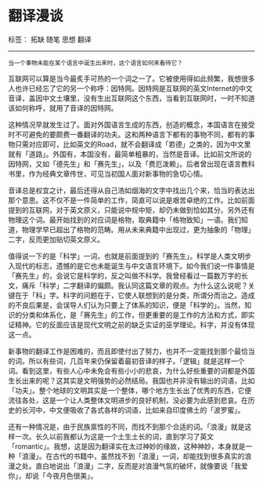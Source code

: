 # 翻译漫谈

标签： 拓缺 随笔 思想 翻译

---

```
当一个事物未能在某个语言中诞生出来时，这个语言如何来看待它？
```

互联网可以算是当今最炙手可热的一个词之一了。它被使用得如此频繁，我想很多人也许已经忘了它的另一个称呼：因特网。因特网是互联网的英文Internet的中文音译，盖因中文土壤里，没有生出互联网这个东西，当看到互联网时，一时不知道该如何称呼，就用了音译的因特网。

这种情况早就发生过了。面对外国语言生成的东西，创造的概念，本国语言在接受时不可避免的要颇费一番翻译的功夫。这和两种语言下都有的事物不同，都有的事物只需对应即可，比如英文的Road，就不会翻译成「若德」之类的，因为中文里就有「道路」。外国有，本国没有，最简单粗暴的，当然是音译。比如前文所说的因特网，又如「德先生」和「赛先生」，以及「费厄泼赖」。后者曾出现在语言教科书里，作为经典文章传世，可见当初国人面对新事物的急切心情。

音译总是权宜之计，最后还得从自己浩如烟海的文字中找出几个来，恰当的表达出那个意思。这不仅不是一件简单的工作，简直可以说是艰苦卓绝的工作。比如前面提到的互联网，对于英文原义，只能说中规中矩，却仍未做到恰如其分。另外还有物理这个词。最开始找到的对应词是格物，取典籍中「格物致知」一语。我们知道，物理学早已超出了格物的范畴。用从未来典籍中出现过，更为抽象的「物理」二字，反而更加贴切英文原义。

值得说一下的是「科学」一词，也就是前面提到的「赛先生」。科学是人类文明步入现代的标志，遗憾的是它也未能诞生与中文语言环境下。如今我们说一件事情是「赛先生」的，会说它是科学的，反之叫做不科学。我曾经看过一篇数万字的长文，痛斥「科学」二字翻译的偏颇。我认同这篇文章的观点。为什么这么说呢？关键在于「科」字。科字的问题在于，它使人联想到的是分类，所谓分而治之。造成的不良后果是，会误导人们认为只要上了体系的知识，便是「科学的」。当然，知识的分类和体系化，是「赛先生」的工作，但更重要的是工作的方法和方式，即实证精神。它的反面应该是现代文明之前的缺乏实证的巫学理论。科字，并没有体现这一点。

新事物的翻译工作是困难的，而且即使付出了努力，也并不一定能找到那个最恰当的词。所以有些词，几百年来仍保留着最初音译的样子。「逻辑」就是这样一个词。看到这里，有些人心中未免会有些小小的悲哀，为什么好些重要的词都是外国生长出来的呢？这其实是文明强势的必然结局。我国也并非没有输出的词语，比如「功夫」。整个地球的文明其实是一个整体，哪个地方生长出了优秀的东西，它便流往各处，这是一个让人类整体文明进步的良好机制，没必要为此感到悲哀。在历史的长河中，中文便吸收了各式各样的词语，比如来自印度佛土的「波罗蜜」。

还有一种情况是，由于民族禀性的不同，而找不到那个合适的词。「浪漫」就是这样一次。长久以前我都认为这是一个土生土长的词，直到学习了英文「romantic」。我想，这是因为翻译实在太过神妙的缘故，这种神妙，本身就是一种「浪漫」。在古代的书籍中，虽然找不到「浪漫」一词，却能找到很多真实的浪漫之处。直白地说出「浪漫」二字，反而是对浪漫气氛的破坏，就像要说「我爱你」，却说「今夜月色很美」。
